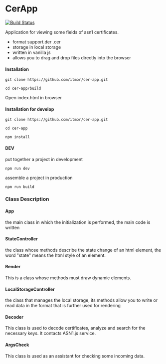 # CerApp


[![Build Status](https://travis-ci.org/joemccann/dillinger.svg?branch=master)](https://travis-ci.org/joemccann/dillinger)

Application for viewing some fields of asn1 certificates.

  - format support.der .cer
  - storage in local storage
  - written in vanilla js
  - allows you to drag and drop files directly into the browser

#### Installation
```
git clone https://github.com/itmor/cer-app.git
```
```
cd cer-app/build
```
Open index.html in browser 

#### Installation for develop
```
git clone https://github.com/itmor/cer-app.git
```
```
cd cer-app
```
```
npm install
```
#### DEV
put together a project in development
```
npm run dev
```

assemble a project in production
```
npm run build
```
### Class Description

#### App
the main class in which the initialization is performed, the main code is written

#### StateController
the class whose methods describe the state change of an html element, the word "state" means the html style of an element.

#### Render
This is a class whose methods
must draw dynamic elements.

#### LocalStorageController
the class that manages the local storage, its methods allow you to write or read data in the format that is further used for rendering

#### Decoder
This class is used to decode certificates, analyze and search for the necessary keys.
It contacts ASN1.js service.

#### ArgsCheck
This class is used as an assistant for checking some incoming data.
